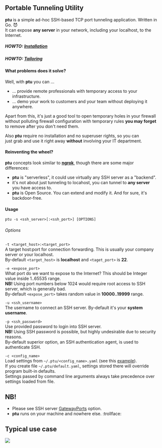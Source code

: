## Portable Tunneling Utility
**ptu** is a simple ad-hoc SSH-based TCP port tunneling application. Written in Go. :smiling_imp: <br />
It can expose **any server** in your network, including your localhost, to the Internet.

##### HOWTO: [Installation](https://github.com/ivanilves/ptu/blob/master/doc/Install.md)
##### HOWTO: [Tailoring](https://github.com/ivanilves/ptu/blob/master/doc/Tailor.md)

#### What problems does it solve?
Well, with **ptu** you can ...
* ... provide remote professionals with temporary access to your infrastructure.
* ... demo your work to customers and your team without deploying it anywhere.

Apart from this, it's just a good tool to open temporary holes in your firewall<br />
without polluting firewall configuration with temporary rules **you may forget**<br />
to remove after you don't need them.

Also **ptu** require no installation and no superuser rights, so you can<br />
just grab and use it right away **without** involving your IT department.

#### Reinventing the wheel?
**ptu** concepts look similar to **[ngrok](https://ngrok.com/)**, though there are some major differences:
* **ptu** is "serverless", it could use virtually any SSH server as a "backend".
* it's not about just tunneling to locahost, you can tunnel to **any server** you have access to.
* **ptu** is Open Source. You can extend and modify it. And for sure, it's backdoor-free.

#### Usage
```
ptu -s <ssh_server>[:<ssh_port>] [OPTIONS]
```
###### Options
`-t <target_host>:<target_port>`<br />
A target host:port for connection forwarding. This is usually your company server or your localhost.<br />
By-default `<target_host>` is **localhost** and `<taget_port>` is **22**.

`-e <expose_port>`<br />
What port do we want to expose to the Internet? This should be Integer value inside 1..65535 range.<br />
**NB!** Using port numbers below 1024 would require root access to SSH server, which is generally bad.<br />
By-default `<expose_port>` takes random value in **10000..19999** range.

`-u <ssh_username>`<br />
The username to connect an SSH server. By-default it's your **system username**.

`-p <ssh_password>`<br />
Use provided password to login into SSH server.<br />
**NB!** Using SSH password is possible, but highly undesirable due to security reasons.<br />
By-default superior option, an SSH authentication agent, is used to authenticate SSH.

`-c <config_name>`<br />
Load settings from `~/.ptu/<config_name>.yaml` (see this [example](https://github.com/ivanilves/ptu/blob/master/data/fistro.yaml)).<br />
If you create file `~/.ptu/default.yaml`, settings stored there will override program built-in defaults.<br/>
Settings passed by command line arguments always take precedence over settings loaded from file.

## NB!
* Please see SSH server [GatewayPorts](http://www.snailbook.com/faq/gatewayports.auto.html) option.
* **ptu** runs on your machine and nowhere else. :trollface:

## Typical use case
![](https://raw.githubusercontent.com/ivanilves/ptu/master/doc/how_it_works.png)
